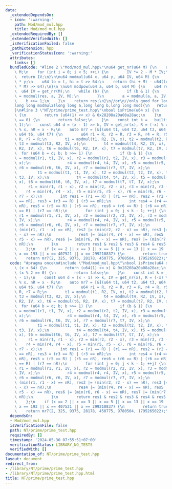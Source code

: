 ```yaml
---
data:
  _extendedDependsOn:
  - icon: ':warning:'
    path: Mod/mod_mul.hpp
    title: Mod/mod_mul.hpp
  _extendedRequiredBy: []
  _extendedVerifiedWith: []
  _isVerificationFailed: false
  _pathExtension: hpp
  _verificationStatusIcon: ':warning:'
  attributes:
    links: []
  bundledCode: "#line 2 \"Mod/mod_mul.hpp\"\nu64 get_nr(u64 M) {\n    u64 IV = 2 -\
    \ M;\n    for (int i = 0; i < 5; ++i) {\n        IV *= 2 - M * IV;\n    }\n  \
    \  return IV;\n}\n\nu64 modmul(u64 x, u64 y, u64 IV, u64 M) {\n    auto t = u128(x)\
    \ * y;\n    u64 lo = t, hi = t >> 64;\n    return (hi + M) - u64((u128(lo * IV)\
    \ * M) >> 64);\n}\n \nu64 modpow(u64 a, u64 b, u64 M) {\n    u64 res = 1;\n  \
    \  u64 IV = get_nr(M);\n    while (b) {\n        if (b & 1) {\n            res\
    \ = modmul(res, a, IV, M);\n        }\n        a = modmul(a, a, IV, M);\n    \
    \    b >>= 1;\n    }\n    return res;\n}\n//or\n//only good for long long or int64_t\n\
    long long modmul2(long long a,long long b,long long mod){\n   return (a*b)%mod;\n\
    }\n#line 3 \"NT/prime/prime_test.hpp\"\nbool isPrime(u64 x) {\n    if (x < 64)\
    \ {\n        return (u64(1) << x) & 0x28208a20a08a28ac;\n    }\n    if (x % 2\
    \ == 0) {\n        return false;\n    }\n    const int k = __builtin_ctzll(x -\
    \ 1);\n    const u64 d = (x - 1) >> k, IV = get_nr(x), R = (-x) % x, R2 = (-u128(x))\
    \ % x, nR = x - R;\n    auto mr7 = [&](u64 t1, u64 t2, u64 t3, u64 t4, u64 t5,\
    \ u64 t6, u64 t7) {\n        u64 r1 = R, r2 = R, r3 = R, r4 = R, r5 = R, r6 =\
    \ R, r7 = R;\n        t1 = modmul(t1, R2, IV, x), t2 = modmul(t2, R2, IV, x),\
    \ t3 = modmul(t3, R2, IV, x);\n        t4 = modmul(t4, R2, IV, x), t5 = modmul(t5,\
    \ R2, IV, x), t6 = modmul(t6, R2, IV, x), t7 = modmul(t7, R2, IV, x);\n      \
    \  for (u64 b = d; b; b >>= 1) {\n            if (b & 1) {\n                r1\
    \ = modmul(r1, t1, IV, x), r2 = modmul(r2, t2, IV, x), r3 = modmul(r3, t3, IV,\
    \ x);\n                r4 = modmul(r4, t4, IV, x), r5 = modmul(r5, t5, IV, x),\
    \ r6 = modmul(r6, t6, IV, x), r7 = modmul(r7, t7, IV, x);\n            }\n   \
    \         t1 = modmul(t1, t1, IV, x), t2 = modmul(t2, t2, IV, x), t3 = modmul(t3,\
    \ t3, IV, x);\n            t4 = modmul(t4, t4, IV, x), t5 = modmul(t5, t5, IV,\
    \ x), t6 = modmul(t6, t6, IV, x), t7 = modmul(t7, t7, IV, x);\n        }\n   \
    \     r1 = min(r1, r1 - x), r2 = min(r2, r2 - x), r3 = min(r3, r3 - x);\n    \
    \    r4 = min(r4, r4 - x), r5 = min(r5, r5 - x), r6 = min(r6, r6 - x), r7 = min(r7,\
    \ r7 - x);\n        int res1 = (r1 == R) | (r1 == nR), res2 = (r2 == R) | (r2\
    \ == nR), res3 = (r3 == R) | (r3 == nR);\n        int res4 = (r4 == R) | (r4 ==\
    \ nR), res5 = (r5 == R) | (r5 == nR), res6 = (r6 == R) | (r6 == nR), res7 = (r7\
    \ == R) | (r7 == nR);\n        for (int j = 0; j < k - 1; ++j) {\n           \
    \ r1 = modmul(r1, r1, IV, x), r2 = modmul(r2, r2, IV, x), r3 = modmul(r3, r3,\
    \ IV, x);\n            r4 = modmul(r4, r4, IV, x), r5 = modmul(r5, r5, IV, x),\
    \ r6 = modmul(r6, r6, IV, x), r7 = modmul(r7, r7, IV, x);\n            res1 |=\
    \ (min(r1, r1 - x) == nR), res2 |= (min(r2, r2 - x) == nR), res3 |= (min(r3, r3\
    \ - x) == nR);\n            res4 |= (min(r4, r4 - x) == nR), res5 |= (min(r5,\
    \ r5 - x) == nR), res6 |= (min(r6, r6 - x) == nR), res7 |= (min(r7, r7 - x) ==\
    \ nR);\n        }\n        return res1 & res2 & res3 & res4 & res5 & res6 & res7;\n\
    \    };\n    if (x == 2 || x == 3 || x == 5 || x == 13 || x == 19 || x == 73 ||\
    \ x == 193 || x == 407521 || x == 299210837) {\n        return true;\n    }\n\
    \    return mr7(2, 325, 9375, 28178, 450775, 9780504, 1795265022);\n}\n"
  code: "#pragma once\n#include \"Mod/mod_mul.hpp\"\nbool isPrime(u64 x) {\n    if\
    \ (x < 64) {\n        return (u64(1) << x) & 0x28208a20a08a28ac;\n    }\n    if\
    \ (x % 2 == 0) {\n        return false;\n    }\n    const int k = __builtin_ctzll(x\
    \ - 1);\n    const u64 d = (x - 1) >> k, IV = get_nr(x), R = (-x) % x, R2 = (-u128(x))\
    \ % x, nR = x - R;\n    auto mr7 = [&](u64 t1, u64 t2, u64 t3, u64 t4, u64 t5,\
    \ u64 t6, u64 t7) {\n        u64 r1 = R, r2 = R, r3 = R, r4 = R, r5 = R, r6 =\
    \ R, r7 = R;\n        t1 = modmul(t1, R2, IV, x), t2 = modmul(t2, R2, IV, x),\
    \ t3 = modmul(t3, R2, IV, x);\n        t4 = modmul(t4, R2, IV, x), t5 = modmul(t5,\
    \ R2, IV, x), t6 = modmul(t6, R2, IV, x), t7 = modmul(t7, R2, IV, x);\n      \
    \  for (u64 b = d; b; b >>= 1) {\n            if (b & 1) {\n                r1\
    \ = modmul(r1, t1, IV, x), r2 = modmul(r2, t2, IV, x), r3 = modmul(r3, t3, IV,\
    \ x);\n                r4 = modmul(r4, t4, IV, x), r5 = modmul(r5, t5, IV, x),\
    \ r6 = modmul(r6, t6, IV, x), r7 = modmul(r7, t7, IV, x);\n            }\n   \
    \         t1 = modmul(t1, t1, IV, x), t2 = modmul(t2, t2, IV, x), t3 = modmul(t3,\
    \ t3, IV, x);\n            t4 = modmul(t4, t4, IV, x), t5 = modmul(t5, t5, IV,\
    \ x), t6 = modmul(t6, t6, IV, x), t7 = modmul(t7, t7, IV, x);\n        }\n   \
    \     r1 = min(r1, r1 - x), r2 = min(r2, r2 - x), r3 = min(r3, r3 - x);\n    \
    \    r4 = min(r4, r4 - x), r5 = min(r5, r5 - x), r6 = min(r6, r6 - x), r7 = min(r7,\
    \ r7 - x);\n        int res1 = (r1 == R) | (r1 == nR), res2 = (r2 == R) | (r2\
    \ == nR), res3 = (r3 == R) | (r3 == nR);\n        int res4 = (r4 == R) | (r4 ==\
    \ nR), res5 = (r5 == R) | (r5 == nR), res6 = (r6 == R) | (r6 == nR), res7 = (r7\
    \ == R) | (r7 == nR);\n        for (int j = 0; j < k - 1; ++j) {\n           \
    \ r1 = modmul(r1, r1, IV, x), r2 = modmul(r2, r2, IV, x), r3 = modmul(r3, r3,\
    \ IV, x);\n            r4 = modmul(r4, r4, IV, x), r5 = modmul(r5, r5, IV, x),\
    \ r6 = modmul(r6, r6, IV, x), r7 = modmul(r7, r7, IV, x);\n            res1 |=\
    \ (min(r1, r1 - x) == nR), res2 |= (min(r2, r2 - x) == nR), res3 |= (min(r3, r3\
    \ - x) == nR);\n            res4 |= (min(r4, r4 - x) == nR), res5 |= (min(r5,\
    \ r5 - x) == nR), res6 |= (min(r6, r6 - x) == nR), res7 |= (min(r7, r7 - x) ==\
    \ nR);\n        }\n        return res1 & res2 & res3 & res4 & res5 & res6 & res7;\n\
    \    };\n    if (x == 2 || x == 3 || x == 5 || x == 13 || x == 19 || x == 73 ||\
    \ x == 193 || x == 407521 || x == 299210837) {\n        return true;\n    }\n\
    \    return mr7(2, 325, 9375, 28178, 450775, 9780504, 1795265022);\n}\n"
  dependsOn:
  - Mod/mod_mul.hpp
  isVerificationFile: false
  path: NT/prime/prime_test.hpp
  requiredBy: []
  timestamp: '2024-05-30 07:55:51+07:00'
  verificationStatus: LIBRARY_NO_TESTS
  verifiedWith: []
documentation_of: NT/prime/prime_test.hpp
layout: document
redirect_from:
- /library/NT/prime/prime_test.hpp
- /library/NT/prime/prime_test.hpp.html
title: NT/prime/prime_test.hpp
---
```

